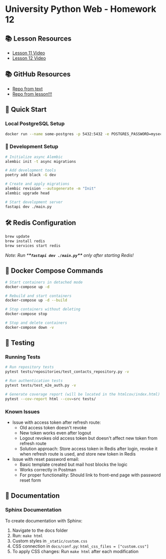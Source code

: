 # University Python Web - Homework 12

## 📚 Lesson Resources

- [Lesson 11 Video](https://www.youtube.com/watch?v=mdn_MKntxUU)
- [Lesson 12 Video](https://www.youtube.com/watch?v=8aU_ILMz_Ak&t)

## 📚 GitHub Resources

- [Repo from text](https://github.com/goitacademy/FullStack-Web-Development-with-Python/tree/main/Chapter_12)
- [Repo from lesson!!!](https://github.com/Krabaton/FullStack-Web-Development-with-Python-Master-of-Science-Software-Engineering-1/tree/main/mcs10_12)

## 🚀 Quick Start

### Local PostgreSQL Setup

```bash
docker run --name some-postgres -p 5432:5432 -e POSTGRES_PASSWORD=mysecretpassword -d postgres
```

### 🔧 Development Setup

```bash
# Initialize async Alembic
alembic init -t async migrations

# Add development tools
poetry add black -G dev

# Create and apply migrations
alembic revision --autogenerate -m "Init"
alembic upgrade head

# Start development server
fastapi dev ./main.py
```

## 🛠 Redis Configuration

```bash
brew update
brew install redis
brew services start redis
```

_Note: Run \***\*`fastapi dev ./main.py`\*\*** only after starting Redis!_

## 🐳 Docker Compose Commands

```bash
# Start containers in detached mode
docker-compose up -d

# Rebuild and start containers
docker-compose up -d --build

# Stop containers without deleting
docker-compose stop

# Stop and delete containers
docker-compose down -v
```

## 🧪 Testing

### Running Tests
```bash
# Run repository tests
pytest tests/repositories/test_contacts_repository.py -v

# Run authentication tests
pytest tests/test_e2e_auth.py -v

# Generate coverage report (will be located in the htmlcov/index.html)
pytest --cov-report html --cov=src tests/
```

### Known Issues
- Issue with access token after refresh route:
  - Old access token doesn't revoke
  - New token works even after logout
  - Logout revokes old access token but doesn't affect new token from refresh route
  - Solution approach: Store access token in Redis after login, revoke it when refresh route is used, and store new token in Redis
- Issue with reset password email:
  - Basic template created but mail host blocks the logic
  - Works correctly in Postman
  - For proper functionality: Should link to front-end page with password reset form

## 📖 Documentation

### Sphinx Documentation
To create documentation with Sphinx:
1. Navigate to the docs folder
2. Run: `make html`
3. Custom styles in `_static/custom.css`
4. CSS connection in `docs/conf.py`: `html_css_files = ["custom.css"]`
5. To apply CSS changes: Run `make html` after each modification

